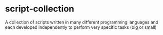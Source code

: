 # script-collection
A collection of scripts written in many different programming languages and each developed independently to perform very specific tasks (big or small)
